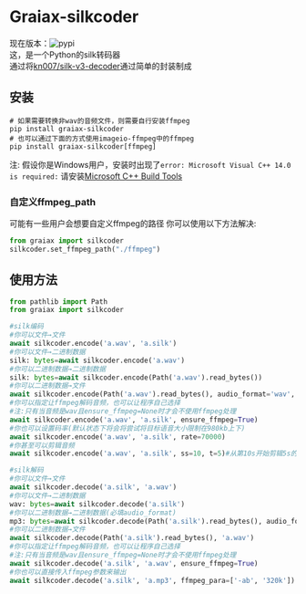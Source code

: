 # Graiax-silkcoder
现在版本：![pypi](https://img.shields.io/pypi/v/graiax-silkcoder?color=blue)   
这，是一个Python的silk转码器   
通过将[kn007/silk-v3-decoder](https://github.com/kn007/silk-v3-decoder)通过简单的封装制成   

## 安装
```shell
# 如果需要转换非wav的音频文件，则需要自行安装ffmpeg
pip install graiax-silkcoder
# 也可以通过下面的方式使用imageio-ffmpeg中的ffmpeg
pip install graiax-silkcoder[ffmpeg]
```
注: 假设你是Windows用户，安装时出现了`error: Microsoft Visual C++ 14.0 is required:`
请安装[Microsoft C++ Build Tools](https://visualstudio.microsoft.com/visual-cpp-build-tools/)

### 自定义ffmpeg_path
可能有一些用户会想要自定义ffmpeg的路径
你可以使用以下方法解决:
```python
from graiax import silkcoder
silkcoder.set_ffmpeg_path("./ffmpeg")
```

## 使用方法
```python
from pathlib import Path
from graiax import silkcoder

#silk编码
#你可以文件→文件
await silkcoder.encode('a.wav', 'a.silk')
#你可以文件→二进制数据
silk: bytes=await silkcoder.encode('a.wav')
#你可以二进制数据→二进制数据
silk: bytes=await silkcoder.encode(Path('a.wav').read_bytes())
#你可以二进制数据→文件
await silkcoder.encode(Path('a.wav').read_bytes(), audio_format='wav', 'a.silk')
#你可以指定让ffmpeg解码音频，也可以让程序自己选择
#注:只有当音频是wav且ensure_ffmpeg=None时才会不使用ffmpeg处理
await silkcoder.encode('a.wav', 'a.silk', ensure_ffmpeg=True)
#你也可以设置码率(默认状态下将会将尝试将目标语音大小限制在980kb上下)
await silkcoder.encode('a.wav', 'a.silk', rate=70000)
#你甚至可以剪辑音频
await silkcoder.encode('a.wav', 'a.silk', ss=10, t=5)#从第10s开始剪辑5s的音频

#silk解码
#你可以文件→文件
await silkcoder.decode('a.silk', 'a.wav')
#你可以文件→二进制数据
wav: bytes=await silkcoder.decode('a.silk')
#你可以二进制数据→二进制数据(必填audio_format)
mp3: bytes=await silkcoder.decode(Path('a.silk').read_bytes(), audio_format='mp3')
#你可以二进制数据→文件
await silkcoder.decode(Path('a.silk').read_bytes(), 'a.wav')
#你可以指定让ffmpeg解码音频，也可以让程序自己选择
#注:只有当音频是wav且ensure_ffmpeg=None时才会不使用ffmpeg处理
await silkcoder.decode('a.silk', 'a.wav', ensure_ffmpeg=True)
#你也可以直接传入ffmpeg参数来输出
await silkcoder.decode('a.silk', 'a.mp3', ffmpeg_para=['-ab', '320k'])
```